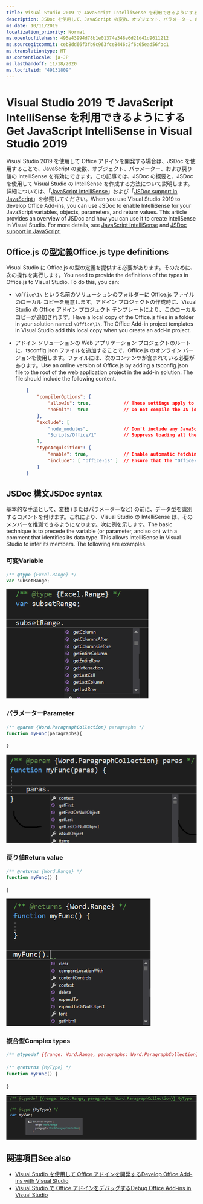 ```yaml
---
title: Visual Studio 2019 で JavaScript IntelliSense を利用できるようにする
description: JSDoc を使用して、JavaScript の変数、オブジェクト、パラメーター、および戻り値の IntelliSense を作成する方法について説明します。
ms.date: 10/11/2019
localization_priority: Normal
ms.openlocfilehash: 495e43994d78b1e01374e348e6d21d41d9611212
ms.sourcegitcommit: ceb8dd66f3fb9c963fce8446c2f6c65ead56fbc1
ms.translationtype: MT
ms.contentlocale: ja-JP
ms.lasthandoff: 11/18/2020
ms.locfileid: "49131809"
---
```

# <a name="get-javascript-intellisense-in-visual-studio-2019"></a><span data-ttu-id="55c36-103">Visual Studio 2019 で JavaScript IntelliSense を利用できるようにする</span><span class="sxs-lookup"><span data-stu-id="55c36-103">Get JavaScript IntelliSense in Visual Studio 2019</span></span>

<span data-ttu-id="55c36-p101">Visual Studio 2019 を使用して Office アドインを開発する場合は、JSDoc を使用することで、JavaScript の変数、オブジェクト、パラメーター、および戻り値の IntelliSense を有効にできます。この記事では、JSDoc の概要と、JSDoc を使用して Visual Studio の IntellSense を作成する方法について説明します。詳細については、「[JavaScript IntelliSense](/visualstudio/ide/javascript-intellisense)」および「[JSDoc support in JavaScript](https://github.com/Microsoft/TypeScript/wiki/JsDoc-support-in-JavaScript)」を参照してください。</span><span class="sxs-lookup"><span data-stu-id="55c36-p101">When you use Visual Studio 2019 to develop Office Add-ins, you can use JSDoc to enable IntelliSense for your JavaScript variables, objects, parameters, and return values. This article provides an overview of JSDoc and how you can use it to create IntellSense in Visual Studio. For more details, see [JavaScript IntelliSense](/visualstudio/ide/javascript-intellisense) and [JSDoc support in JavaScript](https://github.com/Microsoft/TypeScript/wiki/JsDoc-support-in-JavaScript).</span></span> 

## <a name="officejs-type-definitions"></a><span data-ttu-id="55c36-107">Office.js の型定義</span><span class="sxs-lookup"><span data-stu-id="55c36-107">Office.js type definitions</span></span>

<span data-ttu-id="55c36-p102">Visual Studio に Office.js の型の定義を提供する必要があります。そのために、次の操作を実行します。</span><span class="sxs-lookup"><span data-stu-id="55c36-p102">You need to provide the definitions of the types in Office.js to Visual Studio. To do this, you can:</span></span>

- <span data-ttu-id="55c36-p103">`\Office\1\` という名前のソリューションのフォルダーに Office.js ファイルのローカル コピーを用意します。アドイン プロジェクトの作成時に、Visual Studio の Office アドイン プロジェクト テンプレートにより、このローカル コピーが追加されます。</span><span class="sxs-lookup"><span data-stu-id="55c36-p103">Have a local copy of the Office.js files in a folder in your solution named `\Office\1\`. The Office Add-in project templates in Visual Studio add this local copy when you create an add-in project.</span></span> 
- <span data-ttu-id="55c36-p104">アドイン ソリューションの Web アプリケーション プロジェクトのルートに、tsconfig.json ファイルを追加することで、Office.js のオンライン バージョンを使用します。ファイルには、次のコンテンツが含まれている必要があります。</span><span class="sxs-lookup"><span data-stu-id="55c36-p104">Use an online version of Office.js by adding a tsconfig.json file to the root of the web application project in the add-in solution. The file should include the following content.</span></span>

    ```json
        {
            "compilerOptions": {
                "allowJs": true,            // These settings apply to JavaScript files also.
                "noEmit":  true             // Do not compile the JS (or TS) files in this project.
            },
            "exclude": [
                "node_modules",             // Don't include any JavaScript found under "node_modules".
                "Scripts/Office/1"          // Suppress loading all the JavaScript files from the Office NuGet package.
            ],
            "typeAcquisition": {
                "enable": true,             // Enable automatic fetching of type definitions for detected JavaScript libraries.
                "include": [ "office-js" ]  // Ensure that the "Office-js" type definition is fetched.
            }
        }
    ```

## <a name="jsdoc-syntax"></a><span data-ttu-id="55c36-114">JSDoc 構文</span><span class="sxs-lookup"><span data-stu-id="55c36-114">JSDoc syntax</span></span>

<span data-ttu-id="55c36-p105">基本的な手法として、変数 (またはパラメーターなど) の前に、データ型を識別するコメントを付けます。これにより、Visual Studio の IntelliSense は、そのメンバーを推測できるようになります。次に例を示します。</span><span class="sxs-lookup"><span data-stu-id="55c36-p105">The basic technique is to precede the variable (or parameter, and so on) with a comment that identifies its data type. This allows IntelliSense in Visual Studio to infer its members. The following are examples.</span></span>

### <a name="variable"></a><span data-ttu-id="55c36-118">可変</span><span class="sxs-lookup"><span data-stu-id="55c36-118">Variable</span></span>

```js
/** @type {Excel.Range} */
var subsetRange;
```

![' SubsetRange ' 変数の IntelliSense の抜粋を示すスクリーンショット](../images/intellisense-vs17-var.png)

### <a name="parameter"></a><span data-ttu-id="55c36-120">パラメーター</span><span class="sxs-lookup"><span data-stu-id="55c36-120">Parameter</span></span>

```js
/** @param {Word.ParagraphCollection} paragraphs */
function myFunc(paragraphs){

}
```

![' Paras ' パラメーターの IntelliSense の抜粋を示したスクリーンショット (JavaScript の例では ' 段落 ' パラメーター)](../images/intellisense-vs17-param.png)

### <a name="return-value"></a><span data-ttu-id="55c36-122">戻り値</span><span class="sxs-lookup"><span data-stu-id="55c36-122">Return value</span></span>

```js
/** @returns {Word.Range} */
function myFunc() {

}
```

![' MyFunc () ' の戻り値に対する IntelliSense の抜粋を示すスクリーンショット](../images/intellisense-vs17-return.png)

### <a name="complex-types"></a><span data-ttu-id="55c36-124">複合型</span><span class="sxs-lookup"><span data-stu-id="55c36-124">Complex types</span></span>

```js
/** @typedef {{range: Word.Range, paragraphs: Word.ParagraphCollection}} MyType

/** @returns {MyType} */
function myFunc() {

}
```

![' Var myVar; ' の複合型宣言の IntelliSense が表示されているスクリーンショット (例:)](../images/intellisense-vs17-complex-type.png)

## <a name="see-also"></a><span data-ttu-id="55c36-126">関連項目</span><span class="sxs-lookup"><span data-stu-id="55c36-126">See also</span></span>

- [<span data-ttu-id="55c36-127">Visual Studio を使用して Office アドインを開発する</span><span class="sxs-lookup"><span data-stu-id="55c36-127">Develop Office Add-ins with Visual Studio</span></span>](develop-add-ins-visual-studio.md)
- [<span data-ttu-id="55c36-128">Visual Studio で Office アドインをデバッグする</span><span class="sxs-lookup"><span data-stu-id="55c36-128">Debug Office Add-ins in Visual Studio</span></span>](debug-office-add-ins-in-visual-studio.md)
